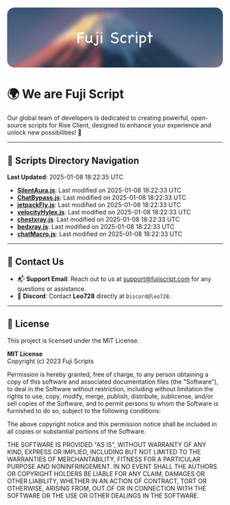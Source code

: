 ![Banner](.github/b.webp)

# 🌍 **We are Fuji Script**

Our global team of developers is dedicated to creating powerful, open-source scripts for Rise Client, designed to enhance your experience and unlock new possibilities! 🌟

---
<!-- SCRIPTS_NAVIGATION_START -->
## 📂 **Scripts Directory Navigation**

**Last Updated**: 2025-01-08 18:22:35 UTC

- **[SilentAura.js](scripts/SilentAura.js)**: Last modified on 2025-01-08 18:22:33 UTC
- **[ChatBypass.js](scripts/ChatBypass.js)**: Last modified on 2025-01-08 18:22:33 UTC
- **[jetpackFly.js](scripts/jetpackFly.js)**: Last modified on 2025-01-08 18:22:33 UTC
- **[velocityHylex.js](scripts/velocityHylex.js)**: Last modified on 2025-01-08 18:22:33 UTC
- **[chestxray.js](scripts/chestxray.js)**: Last modified on 2025-01-08 18:22:33 UTC
- **[bedxray.js](scripts/bedxray.js)**: Last modified on 2025-01-08 18:22:33 UTC
- **[chatMacro.js](scripts/chatMacro.js)**: Last modified on 2025-01-08 18:22:33 UTC

<!-- SCRIPTS_NAVIGATION_END -->

---

## 💬 **Contact Us**  
- 📬 **Support Email**: Reach out to us at [support@fujiscript.com](mailto:support@fujiscript.com) for any questions or assistance.  
- 💬 **Discord**: Contact **Leo728** directly at `Discord@leo728`.

---

## 📜 **License**

This project is licensed under the MIT License.  

**MIT License**  
Copyright (c) 2023 Fuji Scripts  

Permission is hereby granted, free of charge, to any person obtaining a copy of this software and associated documentation files (the "Software"), to deal in the Software without restriction, including without limitation the rights to use, copy, modify, merge, publish, distribute, sublicense, and/or sell copies of the Software, and to permit persons to whom the Software is furnished to do so, subject to the following conditions:  

The above copyright notice and this permission notice shall be included in all copies or substantial portions of the Software.  

THE SOFTWARE IS PROVIDED "AS IS", WITHOUT WARRANTY OF ANY KIND, EXPRESS OR IMPLIED, INCLUDING BUT NOT LIMITED TO THE WARRANTIES OF MERCHANTABILITY, FITNESS FOR A PARTICULAR PURPOSE AND NONINFRINGEMENT. IN NO EVENT SHALL THE AUTHORS OR COPYRIGHT HOLDERS BE LIABLE FOR ANY CLAIM, DAMAGES OR OTHER LIABILITY, WHETHER IN AN ACTION OF CONTRACT, TORT OR OTHERWISE, ARISING FROM, OUT OF OR IN CONNECTION WITH THE SOFTWARE OR THE USE OR OTHER DEALINGS IN THE SOFTWARE.  
